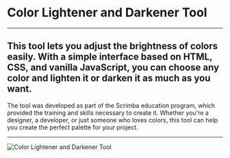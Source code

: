 # Color Lightener and Darkener Tool

---

## This tool lets you adjust the brightness of colors easily. With a simple interface based on HTML, CSS, and vanilla JavaScript, you can choose any color and lighten it or darken it as much as you want.

The tool was developed as part of the Scrimba education program, which provided the training and skills necessary to create it. Whether you're a designer, a developer, or just someone who loves colors, this tool can help you create the perfect palette for your project.

---


![Color Lightener and Darkener Tool](https://user-images.githubusercontent.com/108270415/231293712-40024788-f281-47ad-8f6d-d34b996bc5ab.png)
